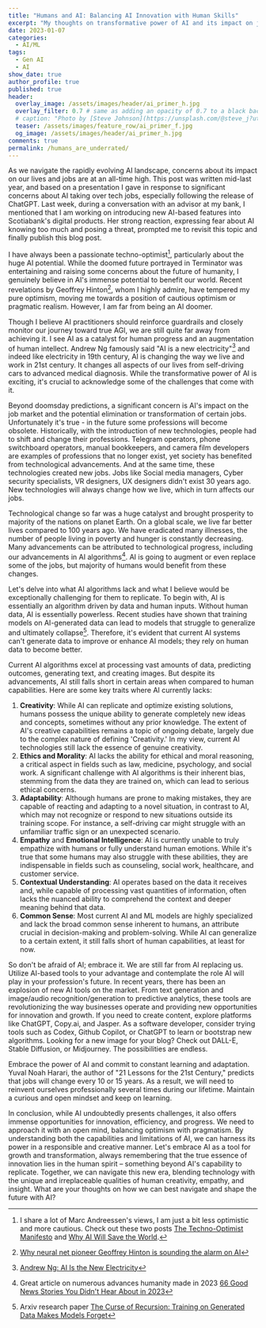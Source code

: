 ```yaml
---
title: "Humans and AI: Balancing AI Innovation with Human Skills"
excerpt: "My thoughts on transformative power of AI and its impact on job dynamics and the balance between technological and human skills."
date: 2023-01-07
categories:
  - AI/ML
tags:
  - Gen AI
  - AI
show_date: true
author_profile: true
published: true
header:
  overlay_image: /assets/images/header/ai_primer_h.jpg
  overlay_filter: 0.7 # same as adding an opacity of 0.7 to a black background
  # caption: "Photo by [Steve Johnson](https://unsplash.com/@steve_j?utm_source=unsplash&utm_medium=referral&utm_content=creditCopyText) on [**Unsplash**](https://unsplash.com/photos/ZPOoDQc8yMw?utm_source=unsplash&utm_medium=referral&utm_content=creditCopyText)"
  teaser: /assets/images/feature_row/ai_primer_f.jpg
  og_image: /assets/images/header/ai_primer_h.jpg
comments: true
permalink: /humans_are_underrated/
---
```


As we navigate the rapidly evolving AI landscape, concerns about its impact on our lives and jobs are at an all-time high. This post was written mid-last year, and based on a presentation I gave in response to significant concerns about AI taking over tech jobs, especially following the release of ChatGPT. Last week, during a conversation with an advisor at my bank, I mentioned that I am working on introducing new AI-based features into Scotiabank's digital products. Her strong reaction, expressing fear about AI knowing too much and posing a threat, prompted me to revisit this topic and finally publish this blog post.

I have always been a passionate techno-optimist[^1], particularly about the huge AI potential. While the doomed future portrayed in Terminator was entertaining and raising some concerns about the future of humanity, I genuinely believe in AI's immense potential to benefit our world. Recent revelations by Geoffrey Hinton[^2], whom I highly admire, have tempered my pure optimism, moving me towards a position of cautious optimism or pragmatic realism. However, I am far from being an AI doomer.

Though I believe AI practitioners should reinforce guardrails and closely monitor our journey toward true AGI, we are still quite far away from achieving it. I see AI as a catalyst for human progress and an augmentation of human intellect. Andrew Ng famously said "AI is a new electricity"[^3] and indeed like electricity in 19th century, AI is changing the way we live and work in 21st century. It changes all aspects of our lives from self-driving cars to advanced medical diagnosis. While the transformative power of AI is exciting, it's crucial to acknowledge some of the challenges that come with it.

Beyond doomsday predictions, a significant concern is AI's impact on the job market and the potential elimination or transformation of certain jobs. Unfortunately it's true - in the future some professions will become obsolete. Historically, with the introduction of new technologies, people had to shift and change their professions. Telegram operators, phone switchboard operators, manual bookkeepers, and camera film developers are examples of professions that no longer exist, yet society has benefited from technological advancements. And at the same time, these technologies created new jobs. Jobs like Social media managers, Cyber security specialists, VR designers, UX designers didn't exist 30 years ago. New technologies will always change how we live, which in turn affects our jobs. 

Technological change so far was a huge catalyst and brought prosperity to majority of the nations on planet Earth. On a global scale, we live far better lives compared to 100 years ago. We have eradicated many illnesses, the number of people living in poverty and hunger is constantly decreasing. Many advancements can be attributed to technological progress, including our advancements in AI algorithms[^4]. AI is going to augment or even replace some of the jobs, but majority of humans would benefit from these changes. 

Let's delve into what AI algorithms lack and what I believe would be exceptionally challenging for them to replicate. To begin with, AI is essentially an algorithm driven by data and human inputs. Without human data, AI is essentially powerless. Recent studies have shown that training models on AI-generated data can lead to models that struggle to generalize and ultimately collapse[^6]. Therefore, it's evident that current AI systems can't generate data to improve or enhance AI models; they rely on human data to become better.

Current AI algorithms excel at processing vast amounts of data, predicting outcomes, generating text, and creating images. But despite its advancements, AI still falls short in certain areas when compared to human capabilities. Here are some key traits where AI currently lacks:

1. **Creativity**: While AI can replicate and optimize existing solutions, humans possess the unique ability to generate completely new ideas and concepts, sometimes without any prior knowledge. The extent of AI's creative capabilities remains a topic of ongoing debate, largely due to the complex nature of defining 'Creativity.' In my view, current AI technologies still lack the essence of genuine creativity.
2. **Ethics and Morality**: AI lacks the ability for ethical and moral reasoning, a critical aspect in fields such as law, medicine, psychology, and social work. A significant challenge with AI algorithms is their inherent bias, stemming from the data they are trained on, which can lead to serious ethical concerns.
3. **Adaptability**: Although humans are prone to making mistakes, they are capable of reacting and adapting to a novel situation, in contrast to AI, which may not recognize or respond to new situations outside its training scope. For instance, a self-driving car might struggle with an unfamiliar traffic sign or an unexpected scenario.
4. **Empathy** and **Emotional Intelligence**: AI is currently unable to truly empathize with humans or fully understand human emotions. While it's true that some humans may also struggle with these abilities, they are indispensable in fields such as counseling, social work, healthcare, and customer service.
5. **Contextual Understanding**: AI operates based on the data it receives and, while capable of processing vast quantities of information, often lacks the nuanced ability to comprehend the context and deeper meaning behind that data.
6. **Common Sense**: Most current AI and ML models are highly specialized and lack the broad common sense inherent to humans, an attribute crucial in decision-making and problem-solving. While AI can generalize to a certain extent, it still falls short of human capabilities, at least for now.

So don't be afraid of AI; embrace it. We are still far from AI replacing us. Utilize AI-based tools to your advantage and contemplate the role AI will play in your profession's future. In recent years, there has been an explosion of new AI tools on the market. From text generation and image/audio recognition/generation to predictive analytics, these tools are revolutionizing the way businesses operate and providing new opportunities for innovation and growth. If you need to create content, explore platforms like ChatGPT, Copy.ai, and Jasper. As a software developer, consider trying tools such as Codex, Github Copilot, or ChatGPT to learn or bootstrap new algorithms. Looking for a new image for your blog? Check out DALL-E, Stable Diffusion, or Midjourney. The possibilities are endless.

Embrace the power of AI and commit to constant learning and adaptation. Yuval Noah Harari, the author of "21 Lessons for the 21st Century," predicts that jobs will change every 10 or 15 years. As a result, we will need to reinvent ourselves professionally several times during our lifetime. Maintain a curious and open mindset and keep on learning.

In conclusion, while AI undoubtedly presents challenges, it also offers immense opportunities for innovation, efficiency, and progress. We need to approach it with an open mind, balancing optimism with pragmatism. By understanding both the capabilities and limitations of AI, we can harness its power in a responsible and creative manner. Let's embrace AI as a tool for growth and transformation, always remembering that the true essence of innovation lies in the human spirit – something beyond AI's capability to replicate. Together, we can navigate this new era, blending technology with the unique and irreplaceable qualities of human creativity, empathy, and insight. What are your thoughts on how we can best navigate and shape the future with AI?

[^1]: I share a lot of Marc Andreessen's views, I am just a bit less optimistic and more cautious. Check out these two posts [The Techno-Optimist Manifesto](https://a16z.com/the-techno-optimist-manifesto/) and [Why AI Will Save the World](https://a16z.com/ai-will-save-the-world/).
[^2]: [Why neural net pioneer Geoffrey Hinton is sounding the alarm on AI](https://mitsloan.mit.edu/ideas-made-to-matter/why-neural-net-pioneer-geoffrey-hinton-sounding-alarm-ai)
[^3]: [Andrew Ng: AI Is the New Electricity](https://www.wsj.com/video/andrew-ng-ai-is-the-new-electricity/56CF4056-4324-4AD2-AD2C-93CD5D32610A)
[^4]: Great article on numerous advances humanity made in 2023 [66 Good News Stories You Didn't Hear About in 2023](https://futurecrunch.com/goodnews2023/)
[^6]: Arxiv research paper [The Curse of Recursion: Training on Generated Data Makes Models Forget](https://arxiv.org/abs/2305.17493v2)

